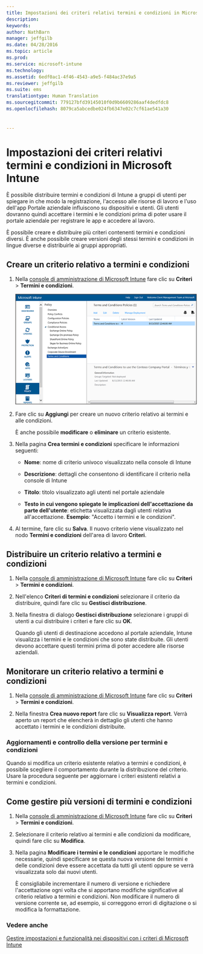 ```yaml
---
title: Impostazioni dei criteri relativi termini e condizioni in Microsoft Intune | Microsoft Intune
description: 
keywords: 
author: NathBarn
manager: jeffgilb
ms.date: 04/28/2016
ms.topic: article
ms.prod: 
ms.service: microsoft-intune
ms.technology: 
ms.assetid: 6edf0ac1-4f46-4543-a9e5-f484ac37e9a5
ms.reviewer: jeffgilb
ms.suite: ems
translationtype: Human Translation
ms.sourcegitcommit: 779127bfd39145010f0d9b6609286aaf4dedfdc8
ms.openlocfilehash: 8079ca5abcedbe024fb6347e02c7cf61ae541a30


---
```


# Impostazioni dei criteri relativi termini e condizioni in Microsoft Intune
È possibile distribuire termini e condizioni di Intune a gruppi di utenti per spiegare in che modo la registrazione, l'accesso alle risorse di lavoro e l'uso dell'app Portale aziendale influiscono su dispositivi e utenti. Gli utenti dovranno quindi accettare i termini e le condizioni prima di poter usare il portale aziendale per registrare le app e accedere al lavoro.

È possibile creare e distribuire più criteri contenenti termini e condizioni diversi. È anche possibile creare versioni degli stessi termini e condizioni in lingue diverse e distribuirle ai gruppi appropriati.

## Creare un criterio relativo a termini e condizioni

1.  Nella [console di amministrazione di Microsoft Intune](http://manage.microsoft.com) fare clic su **Criteri** &gt; **Termini e condizioni**.

    ![Schermata dei criteri relativi a termini e condizioni](./media/pol-sa-terms-conditions.png)

2.  Fare clic su **Aggiungi** per creare un nuovo criterio relativo ai termini e alle condizioni.

    È anche possibile **modificare** o **eliminare** un criterio esistente.

3.  Nella pagina **Crea termini e condizioni** specificare le informazioni seguenti:

    -   **Nome**: nome di criterio univoco visualizzato nella console di Intune

    -   **Descrizione**: dettagli che consentono di identificare il criterio nella console di Intune

    -   **Titolo**: titolo visualizzato agli utenti nel portale aziendale

    -   **Testo in cui vengono spiegate le implicazioni dell'accettazione da parte dell'utente**: etichetta visualizzata dagli utenti relativa all'accettazione. **Esempio**: "Accetto i termini e le condizioni".

4.  Al termine, fare clic su **Salva**. Il nuovo criterio viene visualizzato nel nodo **Termini e condizioni** dell'area di lavoro **Criteri**.

## Distribuire un criterio relativo a termini e condizioni

1.  Nella [console di amministrazione di Microsoft Intune](http://manage.microsoft.com) fare clic su **Criteri** &gt; **Termini e condizioni**.

2.  Nell'elenco **Criteri di termini e condizioni** selezionare il criterio da distribuire, quindi fare clic su **Gestisci distribuzione**.

3.  Nella finestra di dialogo **Gestisci distribuzione** selezionare i gruppi di utenti a cui distribuire i criteri e fare clic su **OK**.

    Quando gli utenti di destinazione accedono al portale aziendale, Intune visualizza i termini e le condizioni che sono state distribuite. Gli utenti devono accettare questi termini prima di poter accedere alle risorse aziendali.

## Monitorare un criterio relativo a termini e condizioni

1.  Nella [console di amministrazione di Microsoft Intune](http://manage.microsoft.com) fare clic su **Criteri** &gt; **Termini e condizioni**.

2.  Nella finestra **Crea nuovo report** fare clic su **Visualizza report**. Verrà aperto un report che elencherà in dettaglio gli utenti che hanno accettato i termini e le condizioni distribuite.

### Aggiornamenti e controllo della versione per termini e condizioni
Quando si modifica un criterio esistente relativo a termini e condizioni, è possibile scegliere il comportamento durante la distribuzione del criterio. Usare la procedura seguente per aggiornare i criteri esistenti relativi a termini e condizioni.

## Come gestire più versioni di termini e condizioni

1.  Nella [console di amministrazione di Microsoft Intune](http://manage.microsoft.com) fare clic su **Criteri** &gt; **Termini e condizioni**.

2.  Selezionare il criterio relativo ai termini e alle condizioni da modificare, quindi fare clic su **Modifica**.

3.  Nella pagina **Modificare i termini e le condizioni** apportare le modifiche necessarie, quindi specificare se questa nuova versione dei termini e delle condizioni deve essere accettata da tutti gli utenti oppure se verrà visualizzata solo dai nuovi utenti.

    È consigliabile incrementare il numero di versione e richiedere l'accettazione ogni volta che si apportano modifiche significative al criterio relativo a termini e condizioni. Non modificare il numero di versione corrente se, ad esempio, si correggono errori di digitazione o si modifica la formattazione.

### Vedere anche
[Gestire impostazioni e funzionalità nei dispositivi con i criteri di Microsoft Intune](manage-settings-and-features-on-your-devices-with-microsoft-intune-policies.md)



<!--HONumber=Jun16_HO4-->



